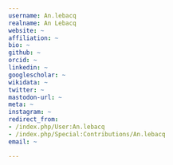 ```yaml
---
username: An.lebacq
realname: An Lebacq
website: ~
affiliation: ~
bio: ~
github: ~
orcid: ~
linkedin: ~
googlescholar: ~
wikidata: ~
twitter: ~
mastodon-url: ~
meta: ~
instagram: ~
redirect_from:
- /index.php/User:An.lebacq
- /index.php/Special:Contributions/An.lebacq
email: ~

---
```

